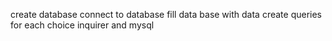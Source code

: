 create database
connect to database
fill data base with data
create queries for each choice
    inquirer and mysql
